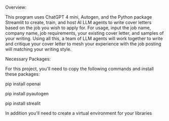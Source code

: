 Overview:

This program uses ChatGPT 4 mini, Autogen, and the Python package Streamlit to create, train, and host AI LLM agents to write cover letters based on the job you wish to apply for. For usage, input the job name, company name, job requirements, your existing cover letter, and samples of your writing. Using all this, a team of LLM agents will work together to write and critique your cover letter to mesh your experience with the job posting will matching your writing style. 

Necessary Packages:

For this project, you'll need to copy the following commands and install these packages:

pip install openai

pip install pyautogen

pip install strealit

In addition you'll need to create a virtual environment for your libraries
